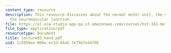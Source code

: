 ```yaml
---
content_type: resource
description: This resource discusses about the normal motor unit, the motoneuron and
  the neuromuscular junction.
file: https://ol-ocw-studio-app-qa.s3.amazonaws.com/courses/hst-161-molecular-biology-and-genetics-in-modern-medicine-fall-2007/1c5959ee06beec3d44a57e75b7e44708_lecture03_hand.pdf
file_type: application/pdf
resourcetype: Document
title: lecture03_hand.pdf
uid: 1c5959ee-06be-ec3d-44a5-7e75b7e44708
---
```


